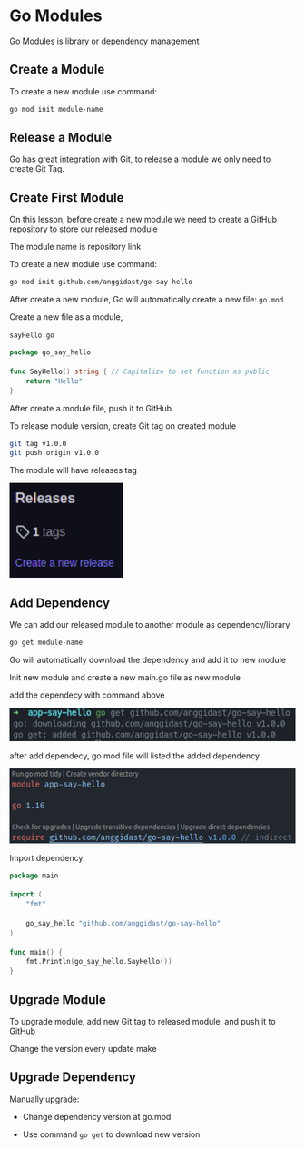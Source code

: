 # Go Modules

Go Modules is library or dependency management

## Create a Module

To create a new module use command:
```bash
go mod init module-name
```

## Release a Module

Go has great integration with Git, to release a module we only need to create Git Tag.

## Create First Module

On this lesson, before create a new module we need to create a GitHub repository to store our released module

The module name is repository link

To create a new module use command:
```bash
go mod init github.com/anggidast/go-say-hello
```

After create a new module, Go will automatically create a new file: `go.mod`

Create a new file as a module,

`sayHello.go`

```go
package go_say_hello

func SayHello() string { // Capitalize to set function as public
	return "Hello"
}
```

After create a module file, push it to GitHub

To release module version, create Git tag on created module

```bash
git tag v1.0.0
git push origin v1.0.0
```

The module will have releases tag

<img width="200" src="./assets/1.png" alt="1">

## Add Dependency

We can add our released module to another module as dependency/library

```bash
go get module-name
```

Go will automatically download the dependency and add it to new module

Init new module and create a new main.go file as new module

add the dependecy with command above

<img width="600" src="./assets/2.png" alt="2">

after add dependecy, go mod file will listed the added dependency

<img width="600" src="./assets/3.png" alt="3">

Import dependency:

```go
package main

import (
	"fmt"

	go_say_hello "github.com/anggidast/go-say-hello"
)

func main() {
	fmt.Println(go_say_hello.SayHello())
}
```

## Upgrade Module

To upgrade module, add new Git tag to released module, and push it to GitHub

Change the version every update make

## Upgrade Dependency

Manually upgrade:

- Change dependency version at go.mod

- Use command `go get` to download new version
